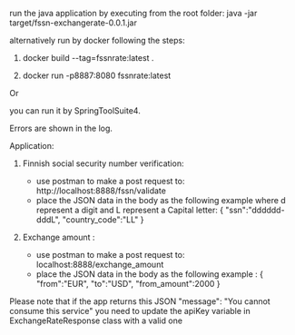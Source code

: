 run the java application by executing from the root folder: java -jar target/fssn-exchangerate-0.0.1.jar

alternatively run by docker following the steps:

1.  docker build --tag=fssnrate:latest .

2. docker run -p8887:8080 fssnrate:latest 

Or 
 
you can run it by SpringToolSuite4.

Errors are shown in the log.

Application:

1. Finnish social security number verification:

   - use postman to make a post request to: http://localhost:8888/fssn/validate
   - place the JSON data in the body as the following example where d represent a digit and L represent a Capital letter:
     {
     "ssn":"dddddd-dddL",
     "country_code":"LL"
     }

2. Exchange amount :

   - use postman to make a post request to: localhost:8888/exchange_amount
   - place the JSON data in the body as the following example :
     {
     "from":"EUR",
     "to":"USD",
     "from_amount":2000
     }

Please note that if the app returns this JSON  "message": "You cannot consume this service" you need to update the apiKey variable in ExchangeRateResponse class with a valid one
